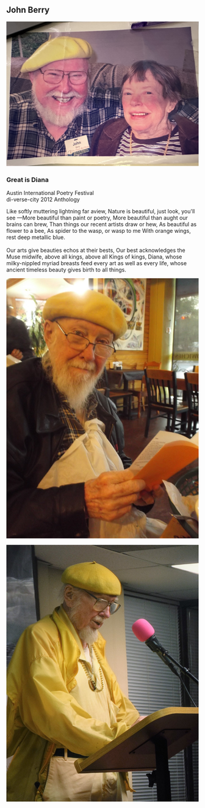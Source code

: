 ## John Berry

![johnberry](images/poets/johnbarry.jpg)

### Great is Diana<br>

Austin International Poetry Festival<br>
di-verse-city 2012 Anthology<br>

Like softly muttering lightning far aview, Nature is beautiful, just look, you'll see —More beautiful than paint or poetry, More beautiful than aught our brains can brew, Than things our recent artists draw or hew, As beautiful as flower to a bee, As spider to the wasp, or wasp to me With orange wings, rest deep metallic blue.<br>
<br>
Our arts give beauties echos at their bests, Our best acknowledges the Muse midwife, above all kings, above all Kings of kings, Diana, whose milky-nippled myriad breasts feed every art as well as every life, whose ancient timeless beauty gives birth to all things.

![johnberryold](images/poets/johnberryold.jpg)

![johnberryyellow](images/poets/johnberryyellow.jpg)